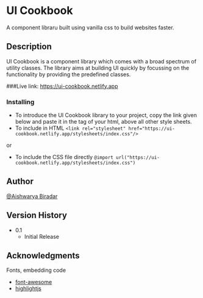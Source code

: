 # UI Cookbook

A component libraru built using vanilla css to build websites faster.

## Description

UI Cookbook is a component library which comes with a broad spectrum of utility classes. The library aims at building UI quickly by focussing on the functionality by providing the predefined classes.

###Live link: https://ui-cookbook.netlify.app

### Installing

- To introduce the UI Cookbook library to your project, copy the link given below and paste it in the <head> tag of your html, above all other style sheets.
- To include in HTML
  `<link rel="stylesheet" href="https://ui-cookbook.netlify.app/stylesheets/index.css"/>`

or

- To include the CSS file directly `@import url("https://ui-cookbook.netlify.app/stylesheets/index.css")`

## Author

[@Aishwarya Biradar](https://twitter.com/Aishwar85262843)

## Version History

- 0.1
  - Initial Release

## Acknowledgments

Fonts, embedding code

- [font-awesome](https://fontawesome.com/)
- [highlightjs](https://highlightjs.org/)

